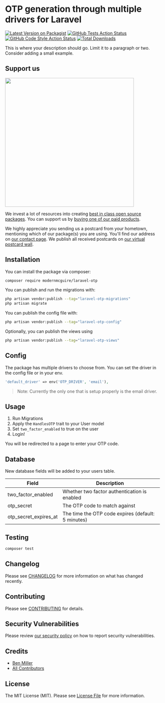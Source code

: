 # OTP generation through multiple drivers for Laravel

[![Latest Version on Packagist](https://img.shields.io/packagist/v/modernmcguire/laravel-otp.svg?style=flat-square)](https://packagist.org/packages/modernmcguire/laravel-otp)
[![GitHub Tests Action Status](https://img.shields.io/github/actions/workflow/status/modernmcguire/laravel-otp/run-tests.yml?branch=main&label=tests&style=flat-square)](https://github.com/modernmcguire/laravel-otp/actions?query=workflow%3Arun-tests+branch%3Amain)
[![GitHub Code Style Action Status](https://img.shields.io/github/actions/workflow/status/modernmcguire/laravel-otp/fix-php-code-style-issues.yml?branch=main&label=code%20style&style=flat-square)](https://github.com/modernmcguire/laravel-otp/actions?query=workflow%3A"Fix+PHP+code+style+issues"+branch%3Amain)
[![Total Downloads](https://img.shields.io/packagist/dt/modernmcguire/laravel-otp.svg?style=flat-square)](https://packagist.org/packages/modernmcguire/laravel-otp)

This is where your description should go. Limit it to a paragraph or two. Consider adding a small example.

## Support us

[<img src="https://github-ads.s3.eu-central-1.amazonaws.com/laravel-otp.jpg?t=1" width="419px" />](https://spatie.be/github-ad-click/laravel-otp)

We invest a lot of resources into creating [best in class open source packages](https://spatie.be/open-source). You can support us by [buying one of our paid products](https://spatie.be/open-source/support-us).

We highly appreciate you sending us a postcard from your hometown, mentioning which of our package(s) you are using. You'll find our address on [our contact page](https://spatie.be/about-us). We publish all received postcards on [our virtual postcard wall](https://spatie.be/open-source/postcards).

## Installation

You can install the package via composer:

```bash
composer require modernmcguire/laravel-otp
```

You can publish and run the migrations with:

```bash
php artisan vendor:publish --tag="laravel-otp-migrations"
php artisan migrate
```

You can publish the config file with:

```bash
php artisan vendor:publish --tag="laravel-otp-config"
```

Optionally, you can publish the views using

```bash
php artisan vendor:publish --tag="laravel-otp-views"
```

## Config

The package has multiple drivers to choose from. You can set the driver in the config file or in your env.

```php
'default_driver' => env('OTP_DRIVER', 'email'),
```

> Note: Currently the only one that is setup properly is the email driver.

## Usage

1. Run Migrations
2. Apply the `HandlesOTP` trait to your User model
3. Set `two_factor_enabled` to true on the user
4. Login!

You will be redirected to a page to enter your OTP code.

## Database

New database fields will be added to your users table.


| Field                 | Description                            |
|-----------------------|----------------------------------------|
| two_factor_enabled    | Whether two factor authentication is enabled |
| otp_secret            | The OTP code to match against           |
| otp_secret_expires_at | The time the OTP code expires (default: 5 minutes) |


## Testing

```bash
composer test
```

## Changelog

Please see [CHANGELOG](CHANGELOG.md) for more information on what has changed recently.

## Contributing

Please see [CONTRIBUTING](CONTRIBUTING.md) for details.

## Security Vulnerabilities

Please review [our security policy](../../security/policy) on how to report security vulnerabilities.

## Credits

- [Ben Miller](https://github.com/modernben)
- [All Contributors](../../contributors)

## License

The MIT License (MIT). Please see [License File](LICENSE.md) for more information.
